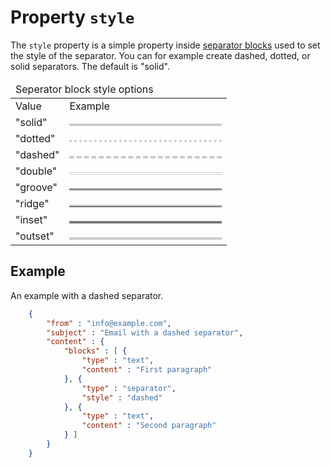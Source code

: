 # Property `style`

The `style` property is a simple property inside [separator blocks](/support/json/block-separator)
used to set the style of the separator. You can for example create dashed, dotted, or solid separators. The default is "solid".

<table class="info">
    <thead>
        <tr>
            <td colspan="3">Seperator block style options</td>
        </tr>
    </thead>
    <tbody>
        <tr class="thead">
            <td width="25%">Value</td>
            <td>Example</td>
        </tr>
        <tr>
            <td>"solid"</td>
            <td><div style="border-top: solid 4px #cccccc; margin-top: 8px;"></div></td>
        </tr>
        <tr>
            <td>"dotted"</td>
            <td><div style="border-top: dotted 4px #cccccc; margin-top: 8px;"></div></td>
        </tr>
        <tr>
            <td>"dashed"</td>
            <td><div style="border-top: dashed 4px #cccccc; margin-top: 8px;"></div></td>
        </tr>
        <tr>
            <td>"double"</td>
            <td><div style="border-top: double 4px #cccccc; margin-top: 8px;"></div></td>
        </tr>
        <tr>
            <td>"groove"</td>
            <td><div style="border-top: groove 4px #cccccc; margin-top: 8px;"></div></td>
        </tr>
        <tr>
            <td>"ridge"</td>
            <td><div style="border-top: ridge 4px #cccccc; margin-top: 8px;"></div></td>
        </tr>
        <tr>
            <td>"inset"</td>
            <td><div style="border-top: inset 4px #cccccc; margin-top: 8px;"></div></td>
        </tr>
        <tr>
            <td>"outset"</td>
            <td><div style="border-top: outset 4px #cccccc; margin-top: 8px;"></div></td>
        </tr>
    </tbody>
</table>


## Example

An example with a dashed separator.


```json
    {
        "from" : "info@example.com",
        "subject" : "Email with a dashed separator",
        "content" : {
            "blocks" : [ {
                "type" : "text",
                "content" : "First paragraph"
            }, {
                "type" : "separator",
                "style" : "dashed"
            }, {
                "type" : "text",
                "content" : "Second paragraph"
            } ]
        }
    }
```
